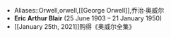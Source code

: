 - Aliases::Orwell,orwell,[[George Orwell]],乔治·奥威尔
- **Eric Arthur Blair** (25 June 1903 – 21 January 1950)
- [[January 25th, 2021]]购得《奥威尔全集》
